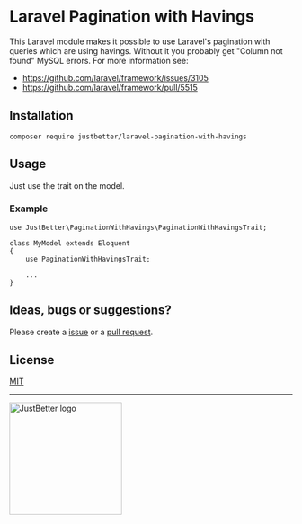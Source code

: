 # Laravel Pagination with Havings

This Laravel module makes it possible to use Laravel's pagination with queries which are using havings. Without it you probably get "Column not found" MySQL errors. For more information see:

- https://github.com/laravel/framework/issues/3105
- https://github.com/laravel/framework/pull/5515

## Installation

```
composer require justbetter/laravel-pagination-with-havings
```

## Usage

Just use the trait on the model.

### Example

```
use JustBetter\PaginationWithHavings\PaginationWithHavingsTrait;

class MyModel extends Eloquent
{
    use PaginationWithHavingsTrait;

    ...
}
```

## Ideas, bugs or suggestions?
Please create a [issue](https://github.com/justbetter/laravel-pagination-with-havings/issues) or a [pull request](https://github.com/justbetter/laravel-pagination-with-havings/pulls).

## License
[MIT](LICENSE.md)

---

<a href="https://justbetter.nl" title="JustBetter"><img src="https://raw.githubusercontent.com/justbetter/art/master/justbetter-logo.png" width="200px" alt="JustBetter logo"></a>
